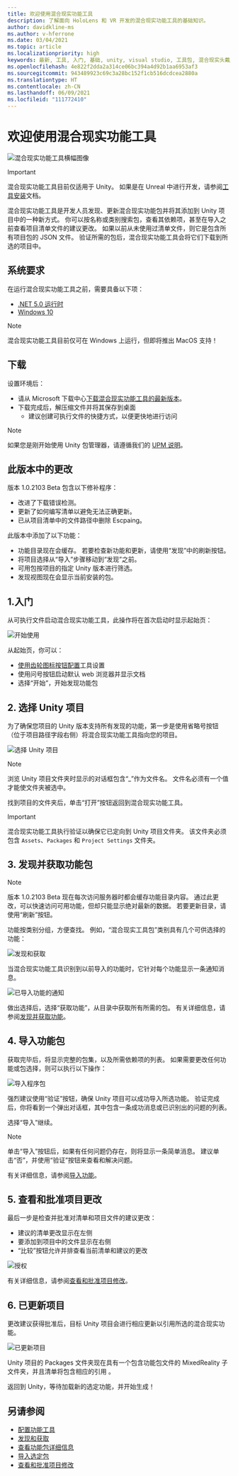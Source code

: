 ```yaml
---
title: 欢迎使用混合现实功能工具
description: 了解面向 HoloLens 和 VR 开发的混合现实功能工具的基础知识。
author: davidkline-ms
ms.author: v-hferrone
ms.date: 03/04/2021
ms.topic: article
ms.localizationpriority: high
keywords: 最新, 工具, 入门, 基础, unity, visual studio, 工具包, 混合现实头戴显示设备, windows 混合现实头戴显示设备, 虚拟现实头戴显示设备, 安装, Windows, HoloLens, 仿真器, unreal, openxr
ms.openlocfilehash: 4e822f2dda2a314ce06bc394a4d92b1aa6953af3
ms.sourcegitcommit: 943489923c69c3a28bc152f1cb516dcdcea2880a
ms.translationtype: HT
ms.contentlocale: zh-CN
ms.lasthandoff: 06/09/2021
ms.locfileid: "111772410"
---
```

# <a name="welcome-to-the-mixed-reality-feature-tool"></a>欢迎使用混合现实功能工具

![混合现实功能工具横幅图像](images/feature-tool-banner.png)

> [!IMPORTANT]
> 混合现实功能工具目前仅适用于 Unity。 如果是在 Unreal 中进行开发，请参阅[工具安装](../install-the-tools.md)文档。

混合现实功能工具是开发人员发现、更新混合现实功能包并将其添加到 Unity 项目中的一种新方式。 你可以按名称或类别搜索包，查看其依赖项，甚至在导入之前查看项目清单文件的建议更改。 如果以前从未使用过清单文件，则它是包含所有项目包的 JSON 文件。 验证所需的包后，混合现实功能工具会将它们下载到所选的项目中。

## <a name="system-requirements"></a>系统要求

在运行混合现实功能工具之前，需要具备以下项：

* [.NET 5.0 运行时](https://dotnet.microsoft.com/download/dotnet/5.0)
* [Windows 10](https://www.microsoft.com/software-download/windows10ISO)

> [!NOTE]
> 混合现实功能工具目前仅可在 Windows 上运行，但即将推出 MacOS 支持！

## <a name="download"></a>下载

设置环境后：

* 请从 Microsoft 下载中心[下载混合现实功能工具的最新版本](https://aka.ms/MRFeatureTool)。
* 下载完成后，解压缩文件并将其保存到桌面
    * 建议创建可执行文件的快捷方式，以便更快地进行访问

> [!NOTE]
> 如果您是刚开始使用 Unity 包管理器，请遵循我们的 [UPM 说明](/windows/mixed-reality/mrtk-unity/configuration/usingupm#managing-mixed-reality-features-with-the-unity-package-manager)。

## <a name="changes-in-this-release"></a>此版本中的更改

版本 1.0.2103 Beta 包含以下修补程序：

* 改进了下载错误检测。
* 更新了如何编写清单以避免无法正确更新。
* 已从项目清单中的文件路径中删除 Escpaing。

此版本中添加了以下功能：

* 功能目录现在会缓存。 若要检查新功能和更新，请使用“发现”中的刷新按钮。
* 将项目选择从“导入”步骤移动到“发现”之前。
* 可用包按项目的指定 Unity 版本进行筛选。
* 发现视图现在会显示当前安装的包。

## <a name="1-getting-started"></a>1.入门

从可执行文件启动混合现实功能工具，此操作将在首次启动时显示起始页：

![开始使用](images/FeatureToolStart.png)

从起始页，你可以：

* [使用齿轮图标按钮配置](configuring-feature-tool.md)工具设置
* 使用问号按钮启动默认 web 浏览器并显示文档
* 选择“开始”，开始发现功能包

## <a name="2-selecting-your-unity-project"></a>2. 选择 Unity 项目

为了确保您项目的 Unity 版本支持所有发现的功能，第一步是使用省略号按钮（位于项目路径字段右侧）将混合现实功能工具指向您的项目。

![选择 Unity 项目](images/FeatureToolSelectUnityProject.png)

> [!NOTE]
> 浏览 Unity 项目文件夹时显示的对话框包含“_”作为文件名。 文件名必须有一个值才能使文件夹被选中。

找到项目的文件夹后，单击“打开”按钮返回到混合现实功能工具。

> [!IMPORTANT]
> 混合现实功能工具执行验证以确保它已定向到 Unity 项目文件夹。 该文件夹必须包含 `Assets`、`Packages` 和 `Project Settings` 文件夹。

## <a name="3-discovering-and-acquiring-feature-packages"></a>3. 发现并获取功能包

> [!NOTE]
> 版本 1.0.2103 Beta 现在每次访问服务器时都会缓存功能目录内容。 通过此更改，可以快速访问可用功能，但却只能显示绝对最新的数据。 若要更新目录，请使用“刷新”按钮。

功能按类别分组，方便查找。 例如，“混合现实工具包”类别具有几个可供选择的功能：

![发现和获取](images/FeatureToolDiscovery.png)

当混合现实功能工具识别到以前导入的功能时，它针对每个功能显示一条通知消息。

![已导入功能的通知](images/feature-tool-imported-note.png)


做出选择后，选择“获取功能”，从目录中获取所有所需的包。 有关详细信息，请参阅[发现并获取功能](discovering-features.md)。

## <a name="4-importing-feature-packages"></a>4. 导入功能包

获取完毕后，将显示完整的包集，以及所需依赖项的列表。 如果需要更改任何功能或包选择，则可以执行以下操作：

![导入程序包](images/FeatureToolImport.png)

强烈建议使用“验证”按钮，确保 Unity 项目可以成功导入所选功能。 验证完成后，你将看到一个弹出对话框，其中包含一条成功消息或已识别出的问题的列表。

选择“导入”继续。

> [!NOTE]
> 单击“导入”按钮后，如果有任何问题仍存在，则将显示一条简单消息。 建议单击“否”，并使用“验证”按钮来查看和解决问题。

有关详细信息，请参阅[导入功能](importing-features.md)。

## <a name="5-reviewing-and-approving-project-changes"></a>5. 查看和批准项目更改

最后一步是检查并批准对清单和项目文件的建议更改：

* 建议的清单更改显示在左侧
* 要添加到项目中的文件显示在右侧
* “比较”按钮允许并排查看当前清单和建议的更改

![授权](images/FeatureToolApprovalRequest.png)

有关详细信息，请参阅[查看和批准项目修改](reviewing-changes.md)。

## <a name="6-project-updated"></a>6. 已更新项目

更改建议获得批准后，目标 Unity 项目会进行相应更新以引用所选的混合现实功能。

![已更新项目](images/FeatureToolProjectUpdated.png)

Unity 项目的 Packages 文件夹现在具有一个包含功能包文件的 MixedReality 子文件夹，并且清单将包含相应的引用 。

返回到 Unity，等待加载新的选定功能，并开始生成！

## <a name="see-also"></a>另请参阅

- [配置功能工具](configuring-feature-tool.md)
- [发现和获取](discovering-features.md)
- [查看功能包详细信息](viewing-package-details.md)
- [导入选定包](importing-features.md)
- [查看和批准项目修改](reviewing-changes.md)